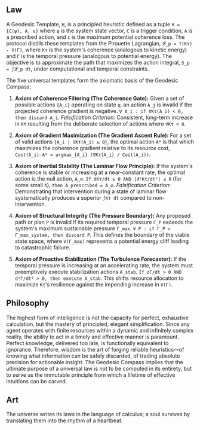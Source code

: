 ## Law
A Geodesic Template, `H`, is a principled heuristic defined as a tuple `H = {C(ψ), A, ε}` where `ψ` is the system state vector, `C` is a trigger condition, `A` is a prescribed action, and `ε` is the maximum potential coherence loss. The protocol distills these templates from the Pirouette Lagrangian, `𝓛_p = T(Kτ) - V(Γ)`, where `Kτ` is the system's coherence (analogous to kinetic energy) and `Γ` is the temporal pressure (analogous to potential energy). The objective is to approximate the path that maximizes the action integral, `S_p = ∫𝓛_p dt`, under computational and temporal constraints.

The five universal templates form the axiomatic basis of the Geodesic Compass:

1.  **Axiom of Coherence Filtering (The Coherence Gate):**
    Given a set of possible actions `{A_i}` operating on state `ψ`, an action `A_j` is invalid if the projected coherence gradient is negative.
    `∀ A_i : if ∇Kτ(A_i) < 0, then discard A_i`.
    *Falsification Criterion:* Consistent, long-term increase in `Kτ` resulting from the deliberate selection of actions where `∇Kτ < 0`.

2.  **Axiom of Gradient Maximization (The Gradient Ascent Rule):**
    For a set of valid actions `{A_i | ∇Kτ(A_i) ≥ 0}`, the optimal action `A*` is that which maximizes the coherence gradient relative to its resource cost, `Cost(A_i)`.
    `A* = argmax_{A_i} (∇Kτ(A_i) / Cost(A_i))`.

3.  **Axiom of Inertial Stability (The Laminar Flow Principle):**
    If the system's coherence is stable or increasing at a near-constant rate, the optimal action is the null action, `A_∅`.
    `If dKτ/dt ≥ 0 AND |d²Kτ/dt²| ≤ δ` (for some small `δ`), `then A_prescribed = A_∅`.
    *Falsification Criterion:* Demonstrating that intervention during a state of laminar flow systematically produces a superior `∫Kτ dt` compared to non-intervention.

4.  **Axiom of Structural Integrity (The Pressure Boundary):**
    Any proposed path or plan `P` is invalid if its required temporal pressure `Γ_P` exceeds the system's maximum sustainable pressure `Γ_max`.
    `∀ P : if Γ_P > Γ_max_system, then discard P`.
    This defines the boundary of the viable state space, where `V(Γ_max)` represents a potential energy cliff leading to catastrophic failure.

5.  **Axiom of Proactive Stabilization (The Turbulence Forecaster):**
    If the temporal pressure is increasing at an accelerating rate, the system must preemptively execute stabilization actions `A_stab`.
    `If dΓ/dt > 0 AND d²Γ/dt² > 0, then execute A_stab`.
    This shifts resource allocation to maximize `Kτ`'s resilience against the impending increase in `V(Γ)`.

## Philosophy
The highest form of intelligence is not the capacity for perfect, exhaustive calculation, but the mastery of principled, elegant simplification. Since any agent operates with finite resources within a dynamic and infinitely complex reality, the ability to act in a timely and effective manner is paramount. Perfect knowledge, delivered too late, is functionally equivalent to ignorance. Therefore, wisdom is the art of forging reliable heuristics—of knowing what information can be safely discarded, of trading absolute precision for actionable insight. The Geodesic Compass implies that the ultimate purpose of a universal law is not to be computed in its entirety, but to serve as the immutable principle from which a lifetime of effective intuitions can be carved.

## Art
The universe writes its laws in the language of calculus; a soul survives by translating them into the rhythm of a heartbeat.